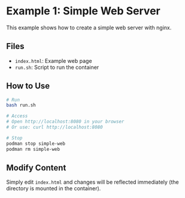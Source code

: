 # Example 1: Simple Web Server

This example shows how to create a simple web server with nginx.

## Files

- `index.html`: Example web page
- `run.sh`: Script to run the container

## How to Use

```bash
# Run
bash run.sh

# Access
# Open http://localhost:8080 in your browser
# Or use: curl http://localhost:8080

# Stop
podman stop simple-web
podman rm simple-web
```

## Modify Content

Simply edit `index.html` and changes will be reflected immediately (the directory is mounted in the container).
